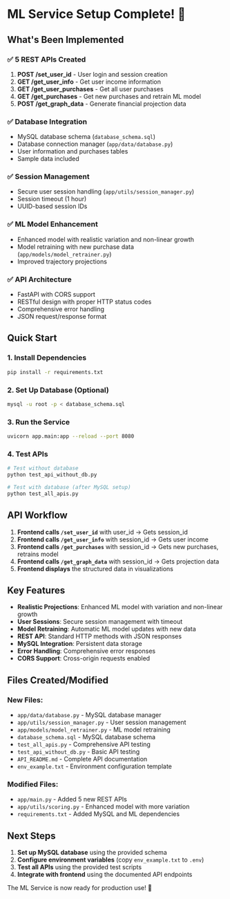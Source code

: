 # ML Service Setup Complete! 🎉

## What's Been Implemented

### ✅ **5 REST APIs Created**
1. **POST /set_user_id** - User login and session creation
2. **GET /get_user_info** - Get user income information  
3. **GET /get_user_purchases** - Get all user purchases
4. **GET /get_purchases** - Get new purchases and retrain ML model
5. **POST /get_graph_data** - Generate financial projection data

### ✅ **Database Integration**
- MySQL database schema (`database_schema.sql`)
- Database connection manager (`app/data/database.py`)
- User information and purchases tables
- Sample data included

### ✅ **Session Management**
- Secure user session handling (`app/utils/session_manager.py`)
- Session timeout (1 hour)
- UUID-based session IDs

### ✅ **ML Model Enhancement**
- Enhanced model with realistic variation and non-linear growth
- Model retraining with new purchase data (`app/models/model_retrainer.py`)
- Improved trajectory projections

### ✅ **API Architecture**
- FastAPI with CORS support
- RESTful design with proper HTTP status codes
- Comprehensive error handling
- JSON request/response format

## Quick Start

### 1. Install Dependencies
```bash
pip install -r requirements.txt
```

### 2. Set Up Database (Optional)
```bash
mysql -u root -p < database_schema.sql
```

### 3. Run the Service
```bash
uvicorn app.main:app --reload --port 8080
```

### 4. Test APIs
```bash
# Test without database
python test_api_without_db.py

# Test with database (after MySQL setup)
python test_all_apis.py
```

## API Workflow

1. **Frontend calls `/set_user_id`** with user_id → Gets session_id
2. **Frontend calls `/get_user_info`** with session_id → Gets user income
3. **Frontend calls `/get_purchases`** with session_id → Gets new purchases, retrains model
4. **Frontend calls `/get_graph_data`** with session_id → Gets projection data
5. **Frontend displays** the structured data in visualizations

## Key Features

- **Realistic Projections**: Enhanced ML model with variation and non-linear growth
- **User Sessions**: Secure session management with timeout
- **Model Retraining**: Automatic ML model updates with new data
- **REST API**: Standard HTTP methods with JSON responses
- **MySQL Integration**: Persistent data storage
- **Error Handling**: Comprehensive error responses
- **CORS Support**: Cross-origin requests enabled

## Files Created/Modified

### New Files:
- `app/data/database.py` - MySQL database manager
- `app/utils/session_manager.py` - User session management
- `app/models/model_retrainer.py` - ML model retraining
- `database_schema.sql` - MySQL database schema
- `test_all_apis.py` - Comprehensive API testing
- `test_api_without_db.py` - Basic API testing
- `API_README.md` - Complete API documentation
- `env_example.txt` - Environment configuration template

### Modified Files:
- `app/main.py` - Added 5 new REST APIs
- `app/utils/scoring.py` - Enhanced model with more variation
- `requirements.txt` - Added MySQL and ML dependencies

## Next Steps

1. **Set up MySQL database** using the provided schema
2. **Configure environment variables** (copy `env_example.txt` to `.env`)
3. **Test all APIs** using the provided test scripts
4. **Integrate with frontend** using the documented API endpoints

The ML Service is now ready for production use! 🚀
